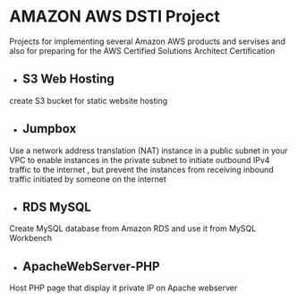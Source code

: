 # AMAZON AWS DSTI Project

Projects for implementing several Amazon AWS products and servises and also for preparing for the AWS Certified Solutions Architect Certification

* ## S3 Web Hosting
create S3 bucket for static website hosting

* ## Jumpbox
Use a network address translation (NAT) instance in a public subnet in your VPC to enable instances in the private subnet to initiate outbound IPv4 traffic to the internet , but prevent the instances from receiving inbound traffic initiated by someone on the internet

* ## RDS MySQL
Create MySQL database from Amazon RDS and use it from MySQL Workbench

* ## ApacheWebServer-PHP 
Host PHP page that display it private IP on Apache webserver
